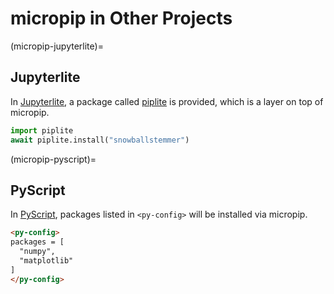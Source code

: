 # micropip in Other Projects

(micropip-jupyterlite)=

## Jupyterlite

In [Jupyterlite](https://jupyter.org/try-jupyter/lab/),
a package called [piplite](https://jupyterlite.readthedocs.io/en/latest/howto/python/packages.html#installing-packages-at-runtime) is provided, which is a layer
on top of micropip.

```python
import piplite
await piplite.install("snowballstemmer")
```

(micropip-pyscript)=

## PyScript

In [PyScript](https://pyscript.net/),
packages listed in `<py-config>` will be installed via micropip.

```html
<py-config>
packages = [
  "numpy",
  "matplotlib"
]
</py-config>
```